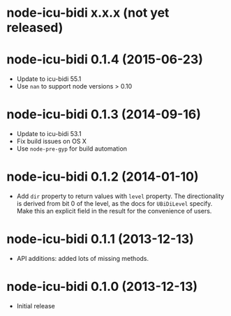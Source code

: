 # node-icu-bidi x.x.x (not yet released)

# node-icu-bidi 0.1.4 (2015-06-23)
* Update to icu-bidi 55.1
* Use `nan` to support node versions > 0.10

# node-icu-bidi 0.1.3 (2014-09-16)
* Update to icu-bidi 53.1
* Fix build issues on OS X
* Use `node-pre-gyp` for build automation

# node-icu-bidi 0.1.2 (2014-01-10)
* Add `dir` property to return values with `level` property.
  The directionality is derived from bit 0 of the level, as the docs for
  `UBiDiLevel` specify.  Make this an explicit field in the result for the
  convenience of users.

# node-icu-bidi 0.1.1 (2013-12-13)
* API additions: added lots of missing methods.

# node-icu-bidi 0.1.0 (2013-12-13)
* Initial release
